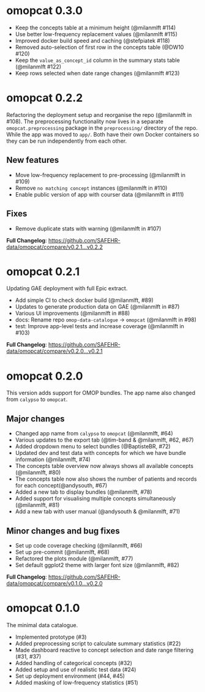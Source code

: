 # omopcat 0.3.0

* Keep the concepts table at a minimum height (@milanmlft #114)
* Use better low-frequency replacement values (@milanmlft #115)
* Improved docker build speed and caching (@stefpiatek #118)
* Removed auto-selection of first row in the concepts table (@DW10 #120)
* Keep the `value_as_concept_id` column in the summary stats table (@milanmlft #122)
* Keep rows selected when date range changes (@milanmlft #123)

# omopcat 0.2.2

Refactoring the deployment setup and reorganise the repo (@milanmlft in #108).
The preprocessing functionality now lives in a separate `omopcat.preprocessing`
package in the `preprocessing/` directory of the repo. While the app was moved to
`app/`. Both have their own Docker containers so they can be run independently
from each other.

## New features

* Move low-frequency replacement to pre-processing (@milanmlft in #109)
* Remove `no matching concept` instances (@milanmlft in #110)
* Enable public version of app with courser data (@milanmlft in #111)

## Fixes

* Remove duplicate stats with warning (@milanmlft in #107)


**Full Changelog**: https://github.com/SAFEHR-data/omopcat/compare/v0.2.1...v0.2.2

# omopcat 0.2.1

Updating GAE deployment with full Epic extract.

* Add simple CI to check docker build (@milanmlft, #89)
* Updates to generate production data on GAE (@milanmlft in #87)
* Various UI improvements (@milanmlft in #88)
* docs: Rename repo `omop-data-catalogue` -> `omopcat` (@milanmlft in #98)
* test: Improve app-level tests and increase coverage (@milanmlft in #103)

**Full Changelog**: https://github.com/SAFEHR-data/omopcat/compare/v0.2.0...v0.2.1

# omopcat 0.2.0

This version adds support for OMOP bundles. The app name also changed from `calypso` to `omopcat`.

## Major changes

* Changed app name from `calypso` to `omopcat` (@milanmlft, #64)
* Various updates to the export tab (@tim-band & @milanmlft, #62, #67) 
* Added dropdown menu to select bundles (@BaptisteBR, #72)
* Updated dev and test data with concepts for which we have bundle information (@milanmlft, #74)
* The concepts table overview now always shows all available concepts (@milanmlft, #80)
* The concepts table now also shows the number of patients and records for each concept(@andysouth, #67)
* Added a new tab to display bundles (@milanmlft, #78)
* Added support for visualising multiple concepts simultaneously (@milanmlft, #81)
* Add a new tab with user manual (@andysouth & @milanmlft, #71)

## Minor changes and bug fixes

* Set up code coverage checking (@milanmlft, #66)
* Set up pre-commit (@milanmlft, #68)
* Refactored the plots module (@milanmlft, #77)
* Set default ggplot2 theme with larger font size (@milanmlft, #82)

**Full Changelog**: https://github.com/SAFEHR-data/omopcat/compare/v0.1.0...v0.2.0

# omopcat 0.1.0

The minimal data catalogue.

* Implemented prototype (#3)
* Added preprocessing script to calculate summary statistics (#22)
* Made dashboard reactive to concept selection and date range filtering (#31, #37)
* Added handling of categorical concepts (#32)
* Added setup and use of realistic test data (#24)
* Set up deployment environment (#44, #45)
* Added masking of low-frequency statistics (#51)
